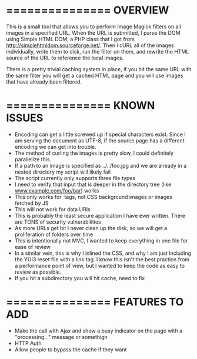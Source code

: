 ===============
OVERVIEW
===============
This is a small tool that allows you to perform Image Magick filters on all images in a specified URL.  When the URL is submitted, I parse the DOM using Simple HTML DOM, a PHP class that I got from http://simplehtmldom.sourceforge.net/.  Then I cURL all of the images individually, write them to disk, run the filter on them, and rewrite the HTML source of the URL to reference the local images.

There is a pretty trivial caching system in place, if you hit the same URL with the same filter you will get a cached HTML page and you will use images that have already been filtered.



===============
KNOWN ISSUES
===============
* Encoding can get a little screwed up if special characters exist.  Since I am serving the document as UTF-8, if the source page has a different encoding we can get into trouble.
* The method of curling the images is pretty slow, I could definitely parallelize this.
* If a path to an image is specified as ../../foo.jpg and we are already in a nested directory my script will likely fail
* The script currently only supports three file types
* I need to verify that input that is deeper in the directory tree (like www.example.com/foo/bar) works
* This only works for <img> tags, not CSS background images or images fetched by JS
* This will not work for data URIs
* This is probably the least secure application I have ever written.  There are TONS of security vulnerabilities
* As more URLs get hit I never clean up the disk, so we will get a proliferation of folders over time
* This is intentionally not MVC, I wanted to keep everything in one file for ease of review
* In a similar vein, this is why I inlined the CSS, and why I am just including the YUI3 reset file with a link tag.  I know this isn't the best practice from a performance point of view, but I wanted to keep the code as easy to review as possible.
* If you hit a subdirectory you will hit cache, need to fix


===============
FEATURES TO ADD
===============
* Make the call with Ajax and show a busy indicator on the page with a "processing..." message or somethign
* HTTP Auth
* Allow people to bypass the cache if they want

